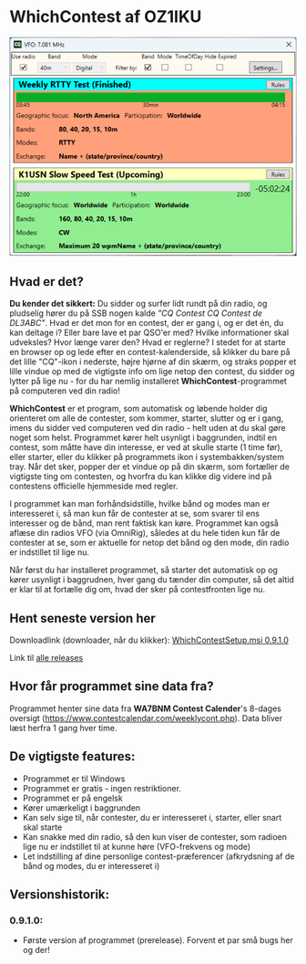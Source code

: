 # WhichContest af OZ1IKU
![main window](https://raw.githubusercontent.com/MartinChristiansen/WhichContest-Releases/main/Screenshot.png)

## Hvad er det?
**Du kender det sikkert:** Du sidder og surfer lidt rundt på din radio, og pludselig hører du på SSB nogen kalde *"CQ Contest CQ Contest de DL3ABC"*. Hvad er det mon for en contest, der er gang i, og er det én, du kan deltage i? Eller bare lave et par QSO'er med? Hvilke informationer skal udveksles? Hvor længe varer den? Hvad er reglerne? I stedet for at starte en browser op og lede efter en contest-kalenderside, så klikker du bare på det lille "CQ"-ikon i nederste, højre hjørne af din skærm, og straks popper et lille vindue op med de vigtigste info om lige netop den contest, du sidder og lytter på lige nu - for du har nemlig installeret **WhichContest**-programmet på computeren ved din radio! 

**WhichContest** er et program, som automatisk og løbende holder dig orienteret om alle de contester, som kommer, starter, slutter og er i gang, imens du sidder ved computeren ved din radio - helt uden at du skal gøre noget som helst. Programmet kører helt usynligt i baggrunden, indtil en contest, som måtte have din interesse, er ved at skulle starte (1 time før), eller starter, eller du klikker på programmets ikon i systembakken/system tray. Når det sker, popper der et vindue op på din skærm, som fortæller de vigtigste ting om contesten, og hvorfra du kan klikke dig videre ind på contestens officielle hjemmeside med regler. 

I programmet kan man forhåndsidstille, hvilke bånd og modes man er interesseret i, så man kun får de contester at se, som svarer til ens interesser og de bånd, man rent faktisk kan køre. Programmet kan også aflæse din radios VFO (via OmniRig), således at du hele tiden kun får de contester at se, som er aktuelle for netop det bånd og den mode, din radio er indstillet til lige nu. 

Når først du har installeret programmet, så starter det automatisk op og kører usynligt i baggrudnen, hver gang du tænder din computer, så det altid er klar til at fortælle dig om, hvad der sker på contestfronten lige nu.

## Hent seneste version her
Downloadlink (downloader, når du klikker): [WhichContestSetup.msi 0.9.1.0](https://github.com/MartinChristiansen/WhichContest-Releases/releases/download/v0.9.1.0/WhichContest_0_9_1_0.msi)

Link til [alle releases](https://github.com/MartinChristiansen/WhichContest-Releases/releases)

## Hvor får programmet sine data fra?
Programmet henter sine data fra **WA7BNM Contest Calender**'s 8-dages oversigt (https://www.contestcalendar.com/weeklycont.php). Data bliver læst herfra 1 gang hver time.

## De vigtigste features:
- Programmet er til Windows
- Programmet er gratis - ingen restriktioner.
- Programmet er på engelsk
- Kører umærkeligt i baggrunden
- Kan selv sige til, når contester, du er interesseret i, starter, eller snart skal starte
- Kan snakke med din radio, så den kun viser de contester, som radioen lige nu er indstillet til at kunne høre (VFO-frekvens og mode)
- Let indstilling af dine personlige contest-præferencer (afkrydsning af de bånd og modes, du er interesseret i)
  
## Versionshistorik:

### 0.9.1.0:
- Første version af programmet (prerelease). Forvent et par små bugs her og der!
